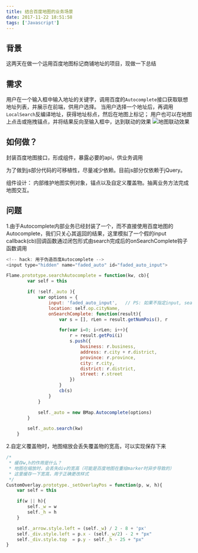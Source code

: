 ```yaml
---
title: 结合百度地图的业务场景
date: 2017-11-22 18:51:58
tags: ['Javascript']
---
```


## 背景
这两天在做一个运用百度地图标记商铺地址的项目，现做一下总结

## 需求
用户在一个输入框中输入地址的关键字，调用百度的`Autocomplete`接口获取联想地址列表，并展示在前端，供用户选择。
当用户选择一个地址后，再调用`LocalSearch`反编译地址，获得地址标点，然后在地图上标记；
用户也可以在地图上点击或拖拽锚点，并将结果反向至输入框中，达到联动的效果
![地图联动效果](/img/地图联动效果.png)

## 如何做？
封装百度地图接口，形成组件，暴露必要的api，供业务调用

为了做到js部分代码的可移植性，尽量减少依赖。目前js部分仅依赖于jQuery。

组件设计：
内部维护地图实例对象，锚点以及自定义覆盖物。抽离业务方法完成地图交互。

## 问题
1.由于Autocomplete内部业务已经封装了一个，而不直接使用百度地图的Autocomplete，我们只关心其返回的结果，这里模拟了一个假的input
callback(cb)回调函数通过闭包形式由search完成后的onSearchComplete钩子函数调用
```js
<!-- hack: 用于伪造百度Autocomplete -->
<input type="hidden" name="faded_auto" id="faded_auto_input">

Flame.prototype.searchAutocomplete = function(kw, cb){
        var self = this

        if( !self._auto ){
            var options = {
                input: 'faded_auto_input',   // PS: 如果不指定input, search后不会有结果返回
                location: self.op.cityName,
                onSearchComplete: function(result){
                    var s = [], rLen = result.getNumPois(), r

                    for(var i=0; i<rLen; i++){
                        r = result.getPoi(i)
                        s.push({
                            business: r.business,
                            address: r.city + r.district,
                            province: r.province,
                            city: r.city,
                            district: r.district,
                            street: r.street
                        })
                    }
                    cb(s)
                }
            }

            self._auto = new BMap.Autocomplete(options)
        }

        self._auto.search(kw)
    }
```

2.自定义覆盖物时，地图缩放会丢失覆盖物的宽高，可以实现保存下来
```js
/*
 * 缓存w,h的作用是什么？
 * 地图在缩放时，会丢失div的宽高（可能是百度地图在重绘marker时异步导致的）
 * 这里缓存一下宽高，用于正确更改样式
 */
CustomOverlay.prototype._setOverlayPos = function(p, w, h){
    var self = this

    if(w || h){
        self._w = w
        self._h = h
    }

    self._arrow.style.left = (self._w) / 2 - 8 + 'px'
    self._div.style.left = p.x - (self._w/2) - 2 + "px"
    self._div.style.top  = p.y - self._h - 25 + "px"
}
```
